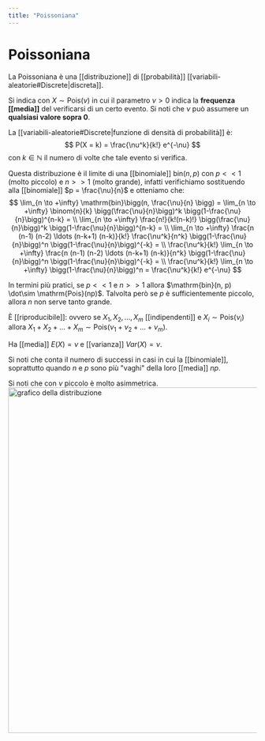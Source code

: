```yaml
---
title: "Poissoniana"
---
```

# Poissoniana
La Poissoniana è una [[distribuzione]] di [[probabilità]] [[variabili-aleatorie#Discrete|discreta]].

Si indica con $X \sim \mathrm{Pois}(\nu)$ in cui il parametro $\nu > 0$ indica la **frequenza [[media]]** del verificarsi di un certo evento. Si noti che $\nu$ può assumere un **qualsiasi valore sopra $0$**.

La [[variabili-aleatorie#Discrete|funzione di densità di probabilità]] è:
$$
P(X = k) = \frac{\nu^k}{k!} e^{-\nu}
$$
con $k \in \mathbb{N}$ il numero di volte che tale evento si verifica.

Questa distribuzione è il limite di una [[binomiale]] $\mathrm{bin}(n, p)$ con $p << 1$ (molto piccolo) e $n >> 1$ (molto grande), infatti verifichiamo sostituendo alla [[binomiale]] $p = \frac{\nu}{n}$ e otteniamo che:
$$
\lim_{n \to +\infty} \mathrm{bin}\bigg(n, \frac{\nu}{n} \bigg) =
\lim_{n \to +\infty} \binom{n}{k} \bigg(\frac{\nu}{n}\bigg)^k \bigg(1-\frac{\nu}{n}\bigg)^{n-k} = \\
\lim_{n \to +\infty} \frac{n!}{k!(n-k)!} \bigg(\frac{\nu}{n}\bigg)^k \bigg(1-\frac{\nu}{n}\bigg)^{n-k} = \\
\lim_{n \to +\infty} \frac{n (n-1) (n-2) \ldots (n-k+1) (n-k)}{k!} \frac{\nu^k}{n^k} \bigg(1-\frac{\nu}{n}\bigg)^n \bigg(1-\frac{\nu}{n}\bigg)^{-k} = \\
\frac{\nu^k}{k!} \lim_{n \to +\infty} \frac{n (n-1) (n-2) \ldots (n-k+1) (n-k)}{n^k} \bigg(1-\frac{\nu}{n}\bigg)^n \bigg(1-\frac{\nu}{n}\bigg)^{-k} = \\
\frac{\nu^k}{k!} \lim_{n \to +\infty} \bigg(1-\frac{\nu}{n}\bigg)^n =
\frac{\nu^k}{k!} e^{-\nu}
$$

In termini più pratici, se $p << 1$ e $n >> 1$ allora $\mathrm{bin}(n, p) \dot\sim \mathrm{Pois}(np)$. Talvolta però se $p$ è sufficientemente piccolo, allora $n$ non serve tanto grande.

È [[riproducibile]]: ovvero se $X_1, X_2, \ldots, X_m$ [[indipendenti]] e $X_i \sim \mathrm{Pois}(\nu_i)$ allora $X_1 + X_2 + \ldots + X_m \sim \mathrm{Pois}(\nu_1 + \nu_2 + \ldots + \nu_m)$.

Ha [[media]] $E(X) = \nu$ e [[varianza]] $Var(X) = \nu$.

Si noti che conta il numero di successi in casi in cui la [[binomiale]], soprattutto quando $n$ e $p$ sono più "vaghi" della loro [[media]] $np$.

Si noti che con $\nu$ piccolo è molto asimmetrica.
<img src="https://www.boost.org/doc/libs/1_47_0/libs/math/doc/sf_and_dist/graphs/poisson_pdf_1.png" alt="grafico della distribuzione" width=700>
